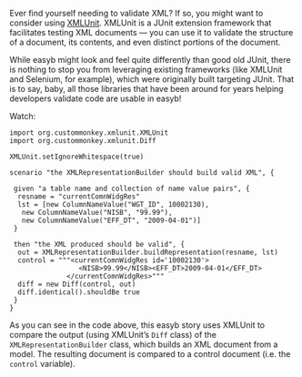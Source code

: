 Ever find yourself needing to validate XML? If so, you might want to consider using [XMLUnit](http://xmlunit.sourceforge.net/). XMLUnit is a JUnit extension framework that facilitates testing XML documents — you can use it to validate the structure of a document, its contents, and even distinct portions of the document.

While easyb might look and feel quite differently than good old JUnit, there is nothing to stop you from leveraging existing frameworks (like XMLUnit and Selenium, for example), which were originally built targeting JUnit. That is to say, baby, all those libraries that have been around for years helping developers validate code are usable in easyb!

Watch:

```
import org.custommonkey.xmlunit.XMLUnit
import org.custommonkey.xmlunit.Diff

XMLUnit.setIgnoreWhitespace(true)

scenario "the XMLRepresentationBuilder should build valid XML", {

 given "a table name and collection of name value pairs", {
  resname = "currentComnWidgRes"
  lst = [new ColumnNameValue("WGT_ID", 10002130),
   new ColumnNameValue("NISB", "99.99"),
   new ColumnNameValue("EFF_DT", "2009-04-01")]
 }

 then "the XML produced should be valid", {
  out = XMLRepresentationBuilder.buildRepresentation(resname, lst)
  control = """<currentComnWidgRes id='10002130'>
                 <NISB>99.99</NISB><EFF_DT>2009-04-01</EFF_DT>
              </currentComnWidgRes>"""
  diff = new Diff(control, out)
  diff.identical().shouldBe true
 }
}
```

As you can see in the code above, this easyb story uses XMLUnit to compare the output (using XMLUnit’s `Diff` class) of the
`XMLRepresentationBuilder` class, which builds an XML document from a model. The resulting document is compared to a control document (i.e. the `control` variable).